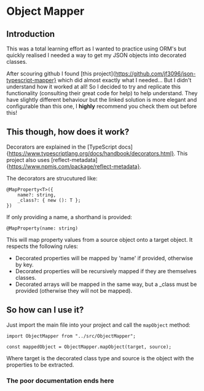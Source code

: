 # Object Mapper
## Introduction
This was a total learning effort as I wanted to practice using ORM's but quickly realised I needed
a way to get my JSON objects into decorated classes.

After scouring github I found [this project]{https://github.com/jf3096/json-typescript-mapper} which
did almost exactly what I needed... But I didn't understand how it worked at all! So I decided to
try and replicate this functionality (consulting their great code for help) to help understand.
They have slightly different behaviour but the linked solution is more elegant and configurable than
this one, I **highly** recommend you check them out before this!

## This though, how does it work?
Decorators are explained in the [TypeScript docs]{https://www.typescriptlang.org/docs/handbook/decorators.html}.
This project also uses [reflect-metadata]{https://www.npmjs.com/package/reflect-metadata}.

The decorators are strucutured like: 
```
@MapProperty<T>({
    name?: string,
    _class?: { new (): T };
})
```
If only providing a name, a shorthand is provided:
```
@MapProperty(name: string)
```
This will map property values from a source object onto a target object.
It respects the following rules:
- Decorated properties will be mapped by 'name' if provided, otherwise by key.
- Decorated properties will be recursively mapped if they are themselves classes.
- Decorated arrays will be mapped in the same way, but a _class must be provided (otherwise they will not be mapped).

## So how can **I** use it?
Just import the main file into your project and call the `mapObject` method:
```
import ObjectMapper from "../src/ObjectMapper";

const mappedObject = ObjectMapper.mapObject(target, source);
```
Where target is the decorated class type and source is the object with the properties to be extracted.

### The poor documentation ends here